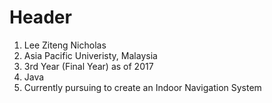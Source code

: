 # Header

1) Lee Ziteng Nicholas
2) Asia Pacific Univeristy, Malaysia
3) 3rd Year (Final Year) as of 2017
4) Java
5) Currently pursuing to create an Indoor Navigation System
